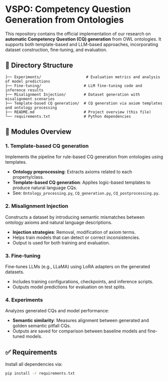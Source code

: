 # VSPO: Competency Question Generation from Ontologies

This repository contains the official implementation of our research on **automatic Competency Question (CQ) generation** from OWL ontologies. It supports both template-based and LLM-based approaches, incorporating dataset construction, fine-tuning, and evaluation.

## 📁 Directory Structure

```
├── Experiments/                    # Evaluation metrics and analysis of model predictions
├── Fine-tuning/                   # LLM fine-tuning code and inference results
├── Misalignment Injection/        # Dataset generation with misalignment scenarios
├── Template-based CQ generation/  # CQ generation via axiom templates and ontology processing
├── README.md                      # Project overview (this file)
└── requirements.txt               # Python dependencies
```


## 🧱 Modules Overview

### 1. Template-based CQ generation

Implements the pipeline for rule-based CQ generation from ontologies using templates.

- **Ontology preprocessing**: Extracts axioms related to each property/class.
- **Template-based CQ generation**: Applies logic-based templates to produce natural language CQs.
- See: `Ontology_processing.py`, `CQ_generation.py`, `CQ_postprocessing.py`.

### 2. Misalignment Injection

Constructs a dataset by introducing semantic mismatches between ontology axioms and natural language descriptions.

- **Injection strategies**: Removal, modification of axiom terms.
- Helps train models that can detect or correct inconsistencies.
- Output is used for both training and evaluation.

### 3. Fine-tuning

Fine-tunes LLMs (e.g., LLaMA) using LoRA adapters on the generated datasets.

- Includes training configurations, checkpoints, and inference scripts.
- Outputs model predictions for evaluation on test splits.

### 4. Experiments

Analyzes generated CQs and model performance:

- **Semantic similarity**: Measures alignment between generated and golden semantic pitfall CQs.
- Outputs are saved for comparison between baseline models and fine-tuned models.


## ✅ Requirements

Install all dependencies via:

```bash
pip install -r requirements.txt
```


